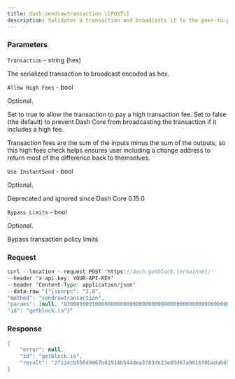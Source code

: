 ```yaml
---
title: dash:sendrawtransaction \[POST\]
description: Validates a transaction and broadcasts it to the peer-to-peer network.
---
```


### Parameters


`Transaction` - string (hex)

The serialized transaction to broadcast encoded as hex.

`Allow High Fees` - bool

Optional.

Set to true to allow the transaction to pay a high transaction fee. Set
to false (the default) to prevent Dash Core from broadcasting the
transaction if it includes a high fee.

Transaction fees are the sum of the inputs minus the sum of the outputs,
so this high fees check helps ensures user including a change address to
return most of the difference back to themselves.

`Use InstantSend` - bool

Optional.

Deprecated and ignored since Dash Core 0.15.0

`Bypass Limits` - bool

Optional.

Bypass transaction policy limits

### Request

``` java
curl --location --request POST 'https://dash.getblock.io/mainnet/' 
--header 'x-api-key: YOUR-API-KEY' 
--header 'Content-Type: application/json' 
--data-raw '{"jsonrpc": "2.0",
"method": "sendrawtransaction",
"params": [null, "03000500010000000000000000000000000000000000000000000000000000000000000000ffffffff2703716d170423ce39610800004440830900000fe4b883e5bda9e7a59ee4bb99e9b1bc04f09f909f40440fa802203d5807000000001976a9147c086eada12bdb10a265c16c08a7ae87366bd48188aca03c9f08000000001976a91406c7111117f7b797528485b64772d3ffcff919ec88ac209af41f460200716d1700efc371b5251f5bae393e5962fe092f8b2003732a56eda3e1a2babe8413d17ce7ce2396a41c1f833c0cd00a0d8e900dfc4962805706e70a35074dcd30fafbd4c6", null, true],
"id": "getblock.io"}'
```

###  Response

``` java
{
    "error": null,
    "id": "getblock.io",
    "result": "2f124cb550d9967b81914b544dea3783de23e85d67a9816f9bada665ecfe1cd5"
}
```

